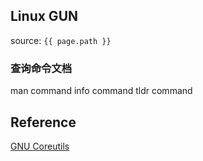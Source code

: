 ## Linux GUN
source: `{{ page.path }}`

### 查询命令文档

  man command
  info command
  tldr command

## Reference
[GNU Coreutils](http://www.gnu.org/software/coreutils/manual/html_node/)  
